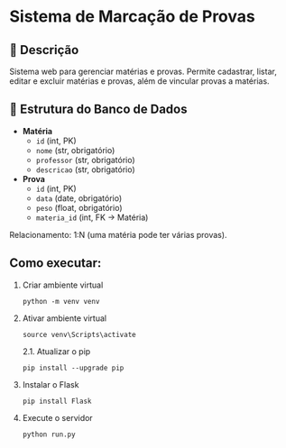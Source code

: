 # Sistema de Marcação de Provas

## 📌 Descrição
Sistema web para gerenciar matérias e provas. Permite cadastrar, listar, editar e excluir matérias e provas, além de vincular provas a matérias.

## 📂 Estrutura do Banco de Dados
- **Matéria**
  - `id` (int, PK)
  - `nome` (str, obrigatório)
  - `professor` (str, obrigatório)
  - `descricao` (str, obrigatório)
- **Prova**
  - `id` (int, PK)
  - `data` (date, obrigatório)
  - `peso` (float, obrigatório)
  - `materia_id` (int, FK → Matéria)

Relacionamento: 1:N (uma matéria pode ter várias provas).

## Como executar:

1. Criar ambiente virtual
    ```
    python -m venv venv
    ```
2. Ativar ambiente virtual
    ```
    source venv\Scripts\activate
    ```
   2.1. Atualizar o pip
    ```
    pip install --upgrade pip
    ```
3. Instalar o Flask
    ```
    pip install Flask
    ```
4. Execute o servidor
    ```
    python run.py
    ```